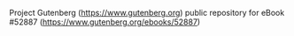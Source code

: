 Project Gutenberg (https://www.gutenberg.org) public repository for
eBook #52887 (https://www.gutenberg.org/ebooks/52887)
